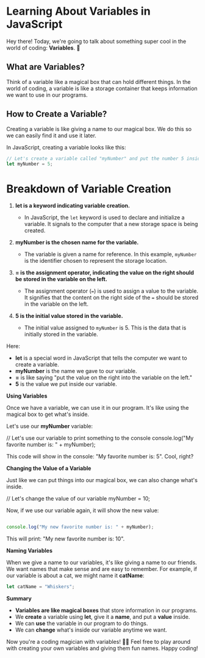 # Learning About Variables in JavaScript

Hey there! Today, we're going to talk about something super cool in the world of coding: **Variables**. 🚀

## What are Variables?

Think of a variable like a magical box that can hold different things. In the world of coding, a variable is like a storage container that keeps information we want to use in our programs.

## How to Create a Variable?

Creating a variable is like giving a name to our magical box. We do this so we can easily find it and use it later.

In JavaScript, creating a variable looks like this:

```javascript
// Let's create a variable called "myNumber" and put the number 5 inside it
let myNumber = 5;
```

# Breakdown of Variable Creation

1. **let is a keyword indicating variable creation.**
   - In JavaScript, the `let` keyword is used to declare and initialize a variable. It signals to the computer that a new storage space is being created.

2. **myNumber is the chosen name for the variable.**
   - The variable is given a name for reference. In this example, `myNumber` is the identifier chosen to represent the storage location.

3. **= is the assignment operator, indicating the value on the right should be stored in the variable on the left.**
   - The assignment operator (`=`) is used to assign a value to the variable. It signifies that the content on the right side of the `=` should be stored in the variable on the left.

4. **5 is the initial value stored in the variable.**
   - The initial value assigned to `myNumber` is 5. This is the data that is initially stored in the variable.

Here:

- **let** is a special word in JavaScript that tells the computer we want to create a variable.
- **myNumber** is the name we gave to our variable.
- **=** is like saying "put the value on the right into the variable on the left."
- **5** is the value we put inside our variable.

**Using Variables**

Once we have a variable, we can use it in our program. It's like using the magical box to get what's inside.

Let's use our **myNumber** variable:

// Let's use our variable to print something to the console console.log("My favorite number is: " + myNumber); 

This code will show in the console: "My favorite number is: 5". Cool, right?

**Changing the Value of a Variable**

Just like we can put things into our magical box, we can also change what's inside.

// Let's change the value of our variable myNumber = 10; 

Now, if we use our variable again, it will show the new value:


```javascript

console.log("My new favorite number is: " + myNumber); 
```

This will print: "My new favorite number is: 10".

**Naming Variables**

When we give a name to our variables, it's like giving a name to our friends. We want names that make sense and are easy to remember. For example, if our variable is about a cat, we might name it **catName**:


```javascript
let catName = "Whiskers"; 
```
**Summary**

- **Variables are like magical boxes** that store information in our programs.
- We **create** a variable using **let**, give it a **name**, and put a **value** inside.
- We can **use** the variable in our program to do things.
- We can **change** what's inside our variable anytime we want.

Now you're a coding magician with variables! 🎩✨ Feel free to play around with creating your own variables and giving them fun names. Happy coding!

